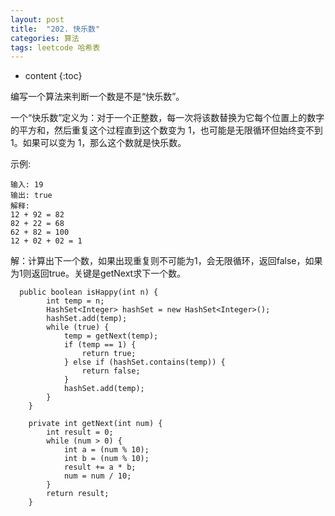 ```yaml
---
layout: post
title:  "202. 快乐数"
categories: 算法
tags: leetcode 哈希表
---
```


* content
{:toc}

<!--more-->

编写一个算法来判断一个数是不是“快乐数”。

一个“快乐数”定义为：对于一个正整数，每一次将该数替换为它每个位置上的数字的平方和，然后重复这个过程直到这个数变为 1，也可能是无限循环但始终变不到 1。如果可以变为 1，那么这个数就是快乐数。

示例: 

```
输入: 19
输出: true
解释: 
12 + 92 = 82
82 + 22 = 68
62 + 82 = 100
12 + 02 + 02 = 1
```

解：计算出下一个数，如果出现重复则不可能为1，会无限循环，返回false，如果为1则返回true。关键是getNext求下一个数。

```
  public boolean isHappy(int n) {
        int temp = n;
        HashSet<Integer> hashSet = new HashSet<Integer>();
        hashSet.add(temp);
        while (true) {
            temp = getNext(temp);
            if (temp == 1) {
                return true;
            } else if (hashSet.contains(temp)) {
                return false;
            }
            hashSet.add(temp);
        }
    }

    private int getNext(int num) {
        int result = 0;
        while (num > 0) {
            int a = (num % 10);
            int b = (num % 10);
            result += a * b;
            num = num / 10;
        }
        return result;
    }
```